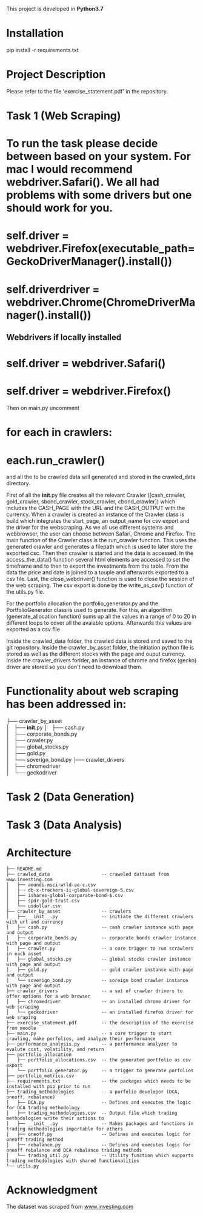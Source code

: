 This project is developed in **Python3.7**

# Installation
pip install -r requirements.txt

# Project Description
Please refer to the file 'exercise_statement.pdf' in the repository.

# Task 1 (Web Scraping)

# To run the task please decide between based on your system. For mac I would recommend webdriver.Safari(). We all had problems with some drivers but one should work for you.
# self.driver = webdriver.Firefox(executable_path=GeckoDriverManager().install())
# self.driverdriver = webdriver.Chrome(ChromeDriverManager().install())      
## Webdrivers if locally installed
# self.driver = webdriver.Safari()
# self.driver = webdriver.Firefox()

Then on main.py uncomment 
# for each in crawlers:
#     each.run_crawler()

and all the to be crawled data will generated and stored in the crawled_data directory.

First of all the __init__.py file creates all the relevant Crawler ([cash_crawler, gold_crawler, sbond_crawler, stock_crawler, cbond_crawler]) which includes the CASH_PAGE with the URL and the CASH_OUTPUT with the currency. When a crawler is created an instance of the Crawler class is build which integrates the start_page, an output_name for csv export and the driver for the webscraping. As we all use different systems and webbrowser, the user can choose between Safari, Chrome and Firefox. 
The main function of the Crawler class is the run_crawler function. This uses the generated crawler and generates a filepath which is used to later store the exported csc. Then then crawler is started and the data is accessed. In the access_the_data() function several html elements are accessed to set the timeframe and to then to export the investments from the table. From the data the price and date is joined to a touple and afterwards exported to a csv file. Last, the close_webdriver() function is used to close the session of the web scraping. The csv export is done by the write_as_csv() function of the utils.py file.

For the portfolio allocation the portfolio_generator.py and the PortfolioGenerator class is used to generate. For this, an algorithm (generate_allocation function) sums up all the values in a range of 0 to 20 in different loops to cover all the avaiable options. Afterwards this values are exported as a csv file

Inside the crawled_data folder, the crawled data is stored and saved to the git repository. 
Inside the crawler_by_asset folder, the initiation python file is stored as well as the different stocks with the page and ouput currency. 
Inside the crawler_drivers forlder, an instance of chrome and firefox (gecko) driver are stored so you don't need to download them.

# Functionality about web scraping has been addressed in:

├── crawler_by_asset                       
│   ├── __init__.py
│   ├── cash.py                   
│   ├── corporate_bonds.py        
│   ├── crawler.py                 
│   ├── global_stocks.py           
│   ├── gold.py                   
│   └── soverign_bond.py
├── crawler_drivers                
│   ├── chromedriver         
│   └── geckodriver       

# Task 2 (Data Generation)

# Task 3 (Data Analysis)
# Architecture
```
├── README.md
├── crawled_data                   -- craweled dattaset from www.investing.com
│   ├── amundi-msci-wrld-ae-c.csv
│   ├── db-x-trackers-ii-global-sovereign-5.csv
│   ├── ishares-global-corporate-bond-$.csv
│   ├── spdr-gold-trust.csv
│   └── usdollar.csv
├── crawler_by_asset               -- crawlers          
│   ├── __init__.py                -- initiate the different crawlers with url and currency
│   ├── cash.py                    -- cash crawler instance with page and output
│   ├── corporate_bonds.py         -- corporate bonds crawler instance with page and output
│   ├── crawler.py                 -- a core trigger to run scrawlers in each asset
│   ├── global_stocks.py           -- global stocks crawler instance with page and output
│   ├── gold.py                    -- gold crawler instance with page and output
│   └── soverign_bond.py           -- soreign bond crawler instance with page and output
├── crawler_drivers                -- a set of crawler drivers to offer options for a web browser
│   ├── chromedriver               -- an installed chrome driver for web scraping
│   └── geckodriver                -- an installed firefox driver for web sraping
├── exercise_statement.pdf         -- the description of the exercise from moodle
├── main.py                        -- a core trigger to start crawling, make porfolios, and analyze their performance
├── performance_analysis.py        -- a performance analyzer to evalute cost, volatility, and return
├── portfolio_allocation      
│   ├── portfolio_allocations.csv  -- the generated portfolio as csv export
│   └── portfolio_generator.py     -- a trigger to generate porfolios
├── portfolio_metrics.csv
├── requirements.txt               -- the packages which needs to be installed with pip prior to run
├── trading_methodologies          -- a porfolio developer (DCA, oneoff, rebalance)
│   ├── DCA.py                     -- Defines and executes the logic for DCA trading methodology
│   ├── trading_methodologies.csv  -- Output file which trading methodologies write their actions to
│   ├── __init__.py                -- Makes packages and functions in trading methodologies importable for others
│   ├── oneoff.py                  -- Defines and executes logic for oneoff trading method
│   ├── rebalance.py               -- Defines and executes logic for oneoff rebalance and DCA rebalance trading methods
│   └── trading_util.py            -- Utility function which supports trading methodologies with shared functionalities
└── utils.py
```

# Acknowledgment
The dataset was scraped from www.investing.com
